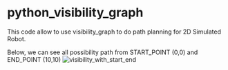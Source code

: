# python_visibility_graph
This code allow to use visibility_graph to do path planning for 2D Simulated Robot.

Below, we can see all possibility path from START_POINT (0,0) and END_POINT (10,10)
![visibility_with_start_end](https://github.com/JackPicche/python_visibility_graph/assets/147881208/20e35b3e-7016-4f6c-bf8e-214aa78195f7)
